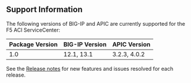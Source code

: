 ## Support Information

The following versions of BIG-IP and APIC are currently supported for the F5 ACI ServiceCenter:
 
| Package Version | BIG-IP Version  | APIC Version  | 
|-----------------|-----------------|---------------|
| 1.0             | 12.1, 13.1      | 3.2.3, 4.0.2  |

See the [Release notes](https://clouddocs.f5networks.net/f5-aci-servicecenter/latest/release-notes.html) for new features and issues resolved for each release. 
